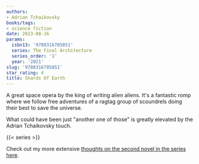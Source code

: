 ```yaml
---
authors:
- Adrian Tchaikovsky
books/tags:
- science fiction
date: 2023-08-16
params:
  isbn13: '9780316705851'
  series: The Final Architecture
  series_order: '1'
  year: '2021'
slug: '9780316705851'
star_rating: 4
title: Shards Of Earth
---
```


A great space opera by the king of writing alien aliens. It's a fantastic romp where we follow free adventures of a ragtag group of scoundrels doing their best to save the universe.

What could have been just "another one of those" is greatly elevated by the Adrian Tchaikovsky touch.

<!--more-->

{{< series >}}

Check out my more extensive [thoughts on the second novel in the series here](/books/9781529051940/).